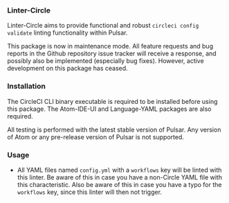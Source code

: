 ### Linter-Circle

Linter-Circle aims to provide functional and robust `circleci config validate` linting functionality within Pulsar.

This package is now in maintenance mode. All feature requests and bug reports in the Github repository issue tracker will receive a response, and possibly also be implemented (especially bug fixes). However, active development on this package has ceased.

### Installation
The CircleCI CLI binary executable is required to be installed before using this package. The Atom-IDE-UI and Language-YAML packages are also required.

All testing is performed with the latest stable version of Pulsar. Any version of Atom or any pre-release version of Pulsar is not supported.
### Usage
- All YAML files named `config.yml` with a `workflows` key will be linted with this linter. Be aware of this in case you have a non-Circle YAML file with this characteristic. Also be aware of this in case you have a typo for the `workflows` key, since this linter will then not trigger.
